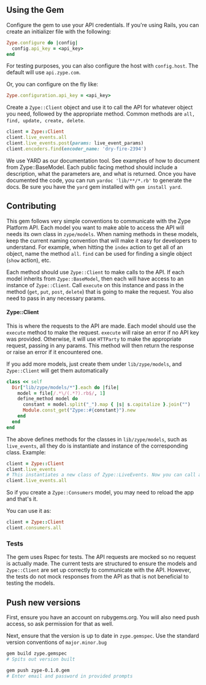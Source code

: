 ## Using the Gem
Configure the gem to use your API credentials. If you're using Rails, you can create an initializer file with the following:
```ruby
Zype.configure do |config|
  config.api_key = <api_key>
end
```
For testing purposes, you can also configure the host with `config.host`. The default will use `api.zype.com`.

Or, you can configure on the fly like:
```ruby
Zype.configuration.api_key = <api_key>
```

Create a `Zype::Client` object and use it to call the API for whatever object you need, followed by the appropriate method. Common methods are `all, find, update, create, delete`.

```ruby
client = Zype::Client
client.live_events.all
client.live_events.post(params: live_event_params)
client.encoders.find(encoder_name: 'dry-fire-2394')
```

We use YARD as our documentation tool. See examples of how to document from Zype::BaseModel. Each public facing method should include a description, what the parameters are, and what is returned. Once you have documented the code, you can run `yardoc 'lib/**/*.rb'` to generate the docs. Be sure you have the `yard` gem installed with `gem install yard`.

## Contributing
This gem follows very simple conventions to communicate with the Zype Platform API. Each model you want to make able to access the API will needs its own class in `zype/models`. When naming methods in these models, keep the current naming convention that will make it easy for developers to understand. For example, when hitting the `index` action to get all of an object, name the method `all`. `find` can be used for finding a single object (`show` action), etc.

Each method should use `Zype::Client` to make calls to the API. If each model inherits from `Zype::BaseModel`, then each will have access to an instance of `Zype::Client`. Call `execute` on this instance and pass in the method (`get`, `put`, `post`, `delete`) that is going to make the request. You also need to pass in any necessary params.

#### Zype::Client
This is where the requests to the API are made. Each model should use the `execute` method to make the request. `execute` will raise an error if no API key was provided. Otherwise, it will use `HTTParty` to make the appropriate request, passing in any params. This method will then return the response or raise an error if it encountered one.

If you add more models, just create them under `lib/zype/models`, and `Zype::Client` will get them automatically
```ruby
class << self
  Dir["lib/zype/models/*"].each do |file|
    model = file[/.*\/(.*?).rb$/, 1]
    define_method model do
      constant = model.split("_").map { |s| s.capitalize }.join("")
      Module.const_get("Zype::#{constant}").new
    end
  end
end
```

The above defines methods for the classes in `lib/zype/models`, such as `live_events`, all they do is instantiate and instance of the corresponding class. Example:
```ruby
client = Zype::Client
client.live_events
# This instantiates a new class of Zype::LiveEvents. Now you can call all the methods on it
client.live_events.all
```

So if you create a `Zype::Consumers` model, you may need to reload the app and that's it.

You can use it as:
```ruby
client = Zype::Client
client.consumers.all
```

### Tests
The gem uses Rspec for tests. The API requests are mocked so no request is actually made. The current tests are structured to ensure the models and `Zype::Client` are set up correctly to communicate with the API. However, the tests do not mock responses from the API as that is not beneficial to testing the models.

## Push new versions
First, ensure you have an account on rubygems.org. You will also need push access, so ask permission for that as well.

Next, ensure that the version is up to date in `zype.gemspec`. Use the standard version conventions of `major.minor.bug`

```bash
gem build zype.gemspec
# Spits out version built

gem push zype-0.1.0.gem
# Enter email and password in provided prompts
```
